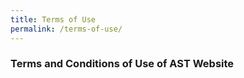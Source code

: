 ```yaml
---
title: Terms of Use
permalink: /terms-of-use/
---
```

### **Terms and Conditions of Use of AST Website**
